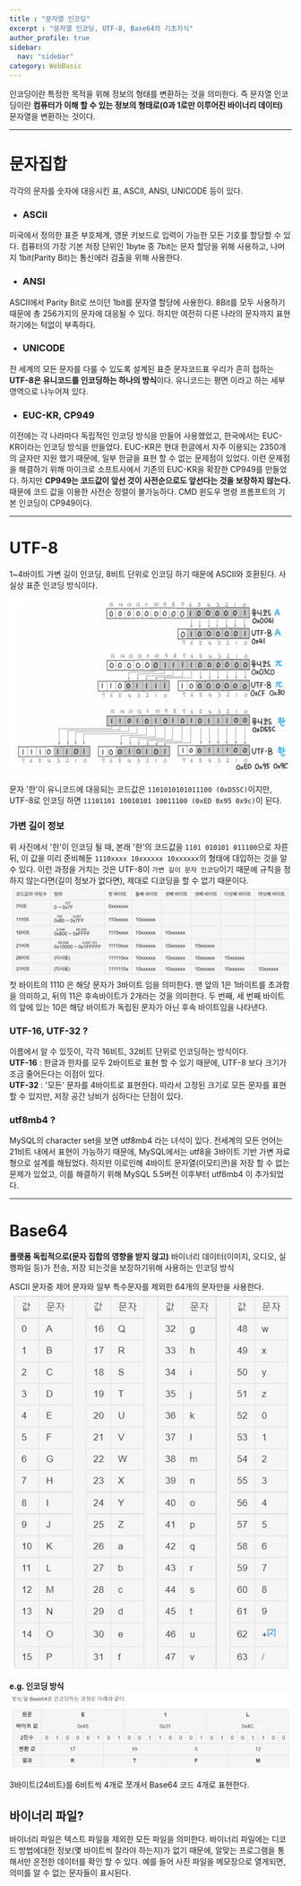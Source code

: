 ```yaml
---
title : "문자열 인코딩"
excerpt : "문자열 인코딩, UTF-8, Base64의 기초지식"
author_profile: true
sidebar:
  nav: "sidebar"
category: WebBasic
---
```


인코딩이란 특정한 목적을 위해 정보의 형태를 변환하는 것을 의미한다.
즉 문자열 인코딩이란 **컴퓨터가 이해 할 수 있는 정보의 형태로(0과 1로만 이루어진 바이너리 데이터)** 문자열을 변환하는 것이다.

---

# **문자집합**
각각의 문자를 숫자에 대응시킨 표, ASCII, ANSI, UNICODE 등이 있다.
 * ### **ASCII**    
  미국에서 정의한 표준 부호체계, 영문 키보드로 입력이 가능한 모든 기호를 할당할 수 있다.
  컴퓨터의 가장 기본 저장 단위인 1byte 중 7bit는 문자 할당을 위해 사용하고, 나머지 1bit(Parity Bit)는 통신에러 검출을 위해 사용한다.
 * ### **ANSI**  
  ASCII에서 Parity Bit로 쓰이던 1bit를 문자열 할당에 사용한다. 8Bit를 모두 사용하기 때문에 총 256가지의 문자에 대응될 수 있다. 하지만 여전히 다른 나라의 문자까지 표현하기에는 턱없이 부족하다.
 * ### **UNICODE**  
  전 세계의 모든 문자를 다룰 수 있도록 설계된 표준 문자코드표 우리가 흔히 접하는 **UTF-8은 유니코드를 인코딩하는 하나의 방식**이다.
  유니코드는 평면 이라고 하는 세부 영역으로 나누어져 있다.
 * ### **EUC-KR, CP949**  
  이전에는 각 나라마다 독립적인 인코딩 방식을 만들어 사용했었고, 한국에서는 EUC-KR이라는 인코딩 방식을 만들었다. 
  EUC-KR은 현대 한글에서 자주 이용되는 2350개의 글자만 지원 했기 때문에, 일부 한글을 표현 할 수 없는 문제점이 있었다. 
  이런 문제점을 해결하기 위해 마이크로 소프트사에서 기존의 EUC-KR을 확장한 CP949를 만들었다.
  하지만  **CP949는 코드값이 앞선 것이 사전순으로도 앞선다는 것을 보장하지 않는다.** 때문에 코드 값을 이용한 사전순 정렬이 불가능하다.
  CMD 윈도우 명령 프롬프트의 기본 인코딩이 CP949이다.

---
# **UTF-8**
  1~4바이트 가변 길이 인코딩, 8비트 단위로 인코딩 하기 때문에 ASCII와 호환된다. 사실상 표준 인코딩 방식이다.

  ![image.png](/assets/images/web-basic-images/unicode.png)  

  문자 '한'이 유니코드에 대응되는 코드값은 `1101010101011100 (0xD55C)`이지만, 
  UTF-8로 인코딩 하면 `11101101 10010101 10011100 (0xED 0x95 0x9c)`이 된다.  

### **가변 길이 정보**  
  위 사진에서 '한'이 인코딩 될 때, 본래 '한'의 코드값을 `1101 010101 011100`으로 자른뒤, 이 값을 미리 준비해둔 `1110xxxx 10xxxxxx 10xxxxxx`의 형태에 대입하는 것을 알 수 있다.
  이런 과정을 거치는 것은 UTF-8이 `가변 길이 문자 인코딩`이기 때문에 규칙을 정하지 않는다면(길이 정보가 없다면), 제대로 디코딩을 할 수 없기 때문이다.  
  ![image.png](/assets/images/web-basic-images/unicode2.png)  
  첫 바이트의 1110 은 해당 문자가 3바이트 임을 의미한다. 맨 앞의 1은 1바이트를 초과함을 의미하고, 뒤의 11은 후속바이트가 2개라는 것을 의미한다. 
  두 번째, 세 번째 바이트의 앞에 있는 10은 해당 바이트가 독립된 문자가 아닌 후속 바이트임을 나타낸다.  
### **UTF-16, UTF-32 ?**
  이름에서 알 수 있듯이, 각각 16비트, 32비트 단위로 인코딩하는 방식이다.  
  **UTF-16** : 한글과 한자를 모두 2바이트로 표현 할 수 있기 때문에, UTF-8 보다 크기가 조금 줄어든다는 이점이 있다.  
  **UTF-32** : '모든' 문자를 4바이트로 표현한다. 따라서 고정된 크기로 모든 문자를 표현 할 수 있지만, 저장 공간 낭비가 심하다는 단점이 있다.  

### **utf8mb4 ?**  
  MySQL의 character set을 보면 utf8mb4 라는 녀석이 있다. 
  전세계의 모든 언어는 21비트 내에서 표현이 가능하기 때문에, MySQL에서는 utf8을 3바이트 기반 가변 자료형으로 설계를 해뒀었다. 
  하지만 이로인해 4바이트 문자열(이모티콘)을 저장 할 수 없는 문제가 있었고, 이를 해결하기 위해 MySQL 5.5버전 이후부터 utf8mb4 이 추가되었다.

---

# **Base64**
  **플랫폼 독립적으로(문자 집합의 영향을 받지 않고)** 바이너리 데이터(이미지, 오디오, 실행파일 등)가 전송, 저장 되는것을 보장하기위해 사용하는 인코딩 방식
  
  ASCII 문자중 제어 문자와 일부 특수문자를 제외한 64개의 문자만을 사용한다.        
  ![image.png](/assets/images/web-basic-images/base64(2).png)   
    
  **e.g. 인코딩 방식**
  ![image.png](/assets/images/web-basic-images/base64.png)  
  

3바이트(24비트)를 6비트씩 4개로 쪼개서 Base64 코드 4개로 표현한다.

## **바이너리 파일?**
  바이너리 파일은 텍스트 파일을 제외한 모든 파일을 의미한다.
  바이너리 파일에는 디코드 방법에대한 정보(몇 바이트씩 잘라야 하는지)가 없기 때문에, 알맞는 프로그램을 통해서만 온전한 데이터를 확인 할 수 있다.
  예를 들어 사진 파일을 메모장으로 열게되면, 의미를 알 수 없는 문자들이 표시된다. 
